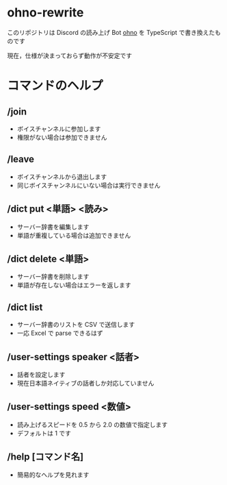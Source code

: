 # ohno-rewrite
このリポジトリは Discord の読み上げ Bot [ohno](https://github.com/arpabot/ohno) を TypeScript で書き換えたものです

現在，仕様が決まっておらず動作が不安定です

# コマンドのヘルプ

## /join
- ボイスチャンネルに参加します
- 権限がない場合は参加できません

## /leave
- ボイスチャンネルから退出します
- 同じボイスチャンネルにいない場合は実行できません

## /dict put <単語> <読み>
- サーバー辞書を編集します
- 単語が重複している場合は追加できません

## /dict delete <単語>
- サーバー辞書を削除します
- 単語が存在しない場合はエラーを返します

## /dict list
- サーバー辞書のリストを CSV で送信します
- 一応 Excel で parse できるはず

## /user-settings speaker <話者>
- 話者を設定します
- 現在日本語ネイティブの話者しか対応していません

## /user-settings speed <数値>
- 読み上げるスピードを 0.5 から 2.0 の数値で指定します
- デフォルトは 1 です

## /help [コマンド名]
- 簡易的なヘルプを見れます